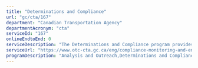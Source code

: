 ```yaml
---
title: "Determinations and Compliance"
url: "gc/cta/167"
department: "Canadian Transportation Agency"
departmentAcronym: "cta"
serviceId: "167"
onlineEndtoEnd: 0
serviceDescription: "The Determinations and Compliance program provides analysis and recommendations when industry needs a determination from the Agency to proceed with an activity in the marketplace (e.g. an air carrier licence). It also monitors compliance with legislation and regulations, as well as Agency decisions, orders and determinations and initiates enforcement actions in cases of non-compliance."
serviceUrl: "https://www.otc-cta.gc.ca/eng/compliance-monitoring-and-enforcement,https://www.otc-cta.gc.ca/eng/national-transportation-system"
programDescription: "Analysis and Outreach,Determinations and Compliance,Internal Services"
---
```

